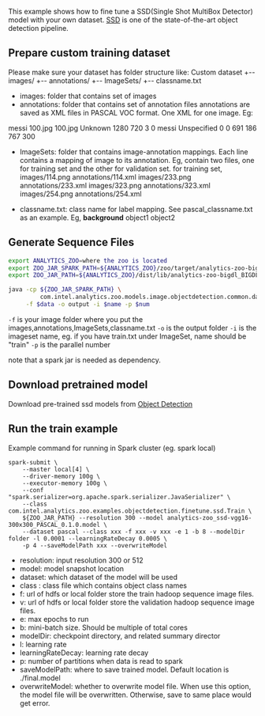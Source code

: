 This example shows how to fine tune a SSD(Single Shot MultiBox Detector) model with your own dataset.
[SSD](https://research.google.com/pubs/pub44872.html) is one of the state-of-the-art
 object detection pipeline.

## Prepare custom training dataset
Please make sure your dataset has folder structure like:
Custom dataset
+-- images/
+-- annotations/
+-- ImageSets/
+-- classname.txt

* images: folder that contains set of images
* annotations: folder that contains set of annotation files
annotations are saved as XML files in PASCAL VOC format. One XML for one image. Eg:
<annotation>
	<folder>messi</folder>
	<filename>100.jpg</filename>
	<path>100.jpg</path>
	<source>
		<database>Unknown</database>
	</source>
	<size>
		<width>1280</width>
		<height>720</height>
		<depth>3</depth>
	</size>
	<segmented>0</segmented>
	<object>
		<name>messi</name>
		<pose>Unspecified</pose>
		<truncated>0</truncated>
		<difficult>0</difficult>
		<bndbox>
			<xmin>691</xmin>
			<ymin>186</ymin>
			<xmax>767</xmax>
			<ymax>300</ymax>
		</bndbox>
	</object>
</annotation>

* ImageSets: folder that contains image-annotation mappings. Each line contains a mapping of image to its annotation.
 Eg, contain two files, one for training set and the other for validation set. for training set,
images/114.png annotations/114.xml
images/233.png annotations/233.xml
images/323.png annotations/323.xml
images/254.png annotations/254.xml

* classname.txt: class name for label mapping. See pascal_classname.txt as an example.
 Eg,
 __background__
 object1
 object2

## Generate Sequence Files

```bash
export ANALYTICS_ZOO=where the zoo is located
export ZOO_JAR_SPARK_PATH=${ANALYTICS_ZOO}/zoo/target/analytics-zoo-bigdl_BIGDL_VERSION-spark_SPARK_VERSION-ZOO_VERSION-jar-with-dependencies-and-spark.jar
export ZOO_JAR_PATH=${ANALYTICS_ZOO}/dist/lib/analytics-zoo-bigdl_BIGDL_VERSION-spark_SPARK_VERSION-ZOO_VERSION-jar-with-dependencies.jar

java -cp ${ZOO_JAR_SPARK_PATH} \
         com.intel.analytics.zoo.models.image.objectdetection.common.dataset.RoiImageSeqGenerator \
     -f $data -o output -i $name -p $num
```

```-f``` is your image folder where you put the images,annotations,ImageSets,classname.txt
```-o``` is the output folder
```-i``` is the imageset name, eg. if you have train.txt under ImageSet, name should be "train"
```-p``` is the parallel number

note that a spark jar is needed as dependency.

## Download pretrained model
Download pre-trained ssd models from [Object Detection](https://github.com/intel-analytics/analytics-zoo/blob/master/docs/docs/ProgrammingGuide/object-detection.md)

## Run the train example
Example command for running in Spark cluster (eg. spark local)

```
spark-submit \
    --master local[4] \
    --driver-memory 100g \
    --executor-memory 100g \
    --conf "spark.serializer=org.apache.spark.serializer.JavaSerializer" \
    --class com.intel.analytics.zoo.examples.objectdetection.finetune.ssd.Train \
    ${ZOO_JAR_PATH} --resolution 300 --model analytics-zoo_ssd-vgg16-300x300_PASCAL_0.1.0.model \
    --dataset pascal --class xxx -f xxx -v xxx -e 1 -b 8 --modelDir folder -l 0.0001 --learningRateDecay 0.0005 \
    -p 4 --saveModelPath xxx --overwriteModel
```
* resolution: input resolution 300 or 512
* model: model snapshot location
* dataset: which dataset of the model will be used
* class : class file which contains object class names
* f: url of hdfs or local folder store the train hadoop sequence image files.
* v: url of hdfs or local folder store the validation hadoop sequence image files.
* e: max epochs to run
* b: mini-batch size. Should be multiple of total cores
* modelDir: checkpoint directory, and related summary director
* l: learning rate
* learningRateDecay: learning rate decay
* p: number of partitions when data is read to spark
* saveModelPath: where to save trained model. Default location is ./final.model
* overwriteModel: whether to overwrite model file. 
                  When use this option, the model file will be overwritten.
                  Otherwise, save to same place would get error.
